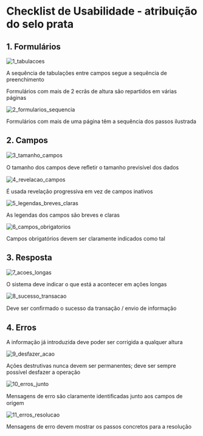 # Checklist de Usabilidade - atribuição do selo prata

## 1. Formulários

![1_tabulacoes](https://user-images.githubusercontent.com/35463404/53651918-a1ff9a80-3c3f-11e9-88c1-ca580235dd21.png)

A sequência de tabulações entre campos segue a sequência de preenchimento

Formulários com mais de 2 ecrãs de altura são repartidos em várias páginas

![2_formularios_sequencia](https://user-images.githubusercontent.com/35463404/53651924-a461f480-3c3f-11e9-918a-a340f6b52214.png)

Formulários com mais de uma página têm a sequência dos passos ilustrada

## 2. Campos

![3_tamanho_campos](https://user-images.githubusercontent.com/35463404/53651933-a62bb800-3c3f-11e9-90df-79ed7ac3134b.png)

O tamanho dos campos deve reﬂetir o tamanho previsível dos dados

 ![4_revelacao_campos](https://user-images.githubusercontent.com/35463404/53651939-a7f57b80-3c3f-11e9-8947-57c81270e8b4.png)
 
É usada revelação progressiva em vez de campos inativos
 
 ![5_legendas_breves_claras](https://user-images.githubusercontent.com/35463404/53651941-a9bf3f00-3c3f-11e9-902e-1ba0595c3a30.png)
 
As legendas dos campos são breves e claras
 
 ![6_campos_obrigatorios](https://user-images.githubusercontent.com/35463404/53651948-ad52c600-3c3f-11e9-8947-bd5123d48a0b.png)
 
Campos obrigatórios devem ser claramente indicados como tal
 
## 3. Resposta

![7_acoes_longas](https://user-images.githubusercontent.com/35463404/53651957-b04db680-3c3f-11e9-835e-25f990c96ece.png)

O sistema deve indicar o que está a acontecer em ações longas
 
![8_sucesso_transacao](https://user-images.githubusercontent.com/35463404/53651963-b348a700-3c3f-11e9-8b8b-b0df5c928501.png)
 
Deve ser conﬁrmado o sucesso da transação / envio de informação
 
## 4. Erros

A informação já introduzida deve poder ser corrigida a qualquer altura

![9_desfazer_acao](https://user-images.githubusercontent.com/35463404/53651971-b6439780-3c3f-11e9-8e94-f35f6de1b508.png)

Ações destrutivas nunca devem ser permanentes; deve ser sempre possível desfazer a operação
 
 ![10_erros_junto](https://user-images.githubusercontent.com/35463404/53651976-b93e8800-3c3f-11e9-999c-0dad7bede73f.png)
 
Mensagens de erro são claramente identiﬁcadas junto aos campos de origem
 
 ![11_erros_resolucao](https://user-images.githubusercontent.com/35463404/53651986-bc397880-3c3f-11e9-9ea5-48016f366a29.png)
 
Mensagens de erro devem mostrar os passos concretos para a resolução

